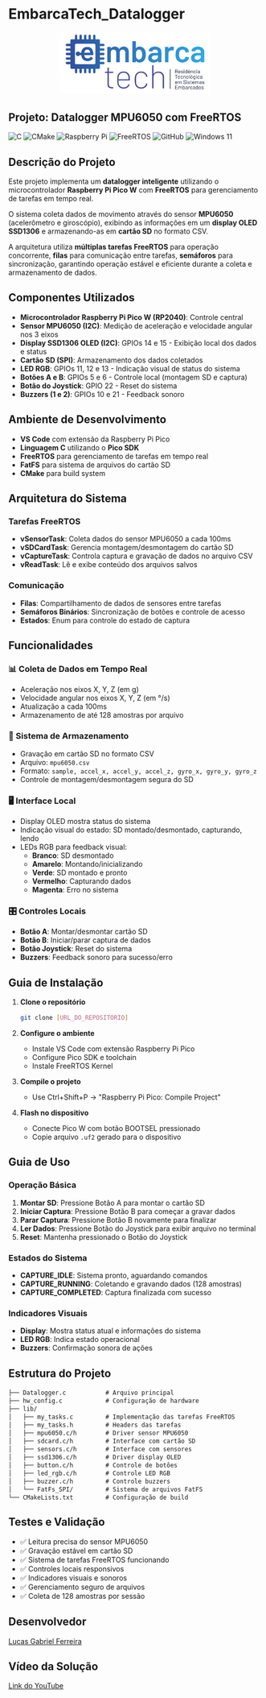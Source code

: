 # EmbarcaTech_Datalogger
<p align="center">
  <img src="EmbarcaTechLogo.png" alt="EmbarcaTech" width="300">
</p>

## Projeto: Datalogger MPU6050 com FreeRTOS

![C](https://img.shields.io/badge/c-%2300599C.svg?style=for-the-badge&logo=c&logoColor=white)
![CMake](https://img.shields.io/badge/CMake-%23008FBA.svg?style=for-the-badge&logo=cmake&logoColor=white)
![Raspberry Pi](https://img.shields.io/badge/-Raspberry_Pi-C51A4A?style=for-the-badge&logo=Raspberry-Pi)
![FreeRTOS](https://img.shields.io/badge/FreeRTOS-%23000000.svg?style=for-the-badge&logo=freertos&logoColor=white)
![GitHub](https://img.shields.io/badge/github-%23121011.svg?style=for-the-badge&logo=github&logoColor=white)
![Windows 11](https://img.shields.io/badge/Windows%2011-%230079d5.svg?style=for-the-badge&logo=Windows%2011&logoColor=white)

## Descrição do Projeto

Este projeto implementa um **datalogger inteligente** utilizando o microcontrolador **Raspberry Pi Pico W** com **FreeRTOS** para gerenciamento de tarefas em tempo real.

O sistema coleta dados de movimento através do sensor **MPU6050** (acelerômetro e giroscópio), exibindo as informações em um **display OLED SSD1306** e armazenando-as em **cartão SD** no formato CSV.

A arquitetura utiliza **múltiplas tarefas FreeRTOS** para operação concorrente, **filas** para comunicação entre tarefas, **semáforos** para sincronização, garantindo operação estável e eficiente durante a coleta e armazenamento de dados.

## Componentes Utilizados

- **Microcontrolador Raspberry Pi Pico W (RP2040)**: Controle central
- **Sensor MPU6050 (I2C)**: Medição de aceleração e velocidade angular nos 3 eixos
- **Display SSD1306 OLED (I2C)**: GPIOs 14 e 15 - Exibição local dos dados e status
- **Cartão SD (SPI)**: Armazenamento dos dados coletados
- **LED RGB**: GPIOs 11, 12 e 13 - Indicação visual de status do sistema
- **Botões A e B**: GPIOs 5 e 6 - Controle local (montagem SD e captura)
- **Botão do Joystick**: GPIO 22 - Reset do sistema
- **Buzzers (1 e 2)**: GPIOs 10 e 21 - Feedback sonoro

## Ambiente de Desenvolvimento

- **VS Code** com extensão da Raspberry Pi Pico
- **Linguagem C** utilizando o **Pico SDK**
- **FreeRTOS** para gerenciamento de tarefas em tempo real
- **FatFS** para sistema de arquivos do cartão SD
- **CMake** para build system

## Arquitetura do Sistema

### Tarefas FreeRTOS
- **vSensorTask**: Coleta dados do sensor MPU6050 a cada 100ms
- **vSDCardTask**: Gerencia montagem/desmontagem do cartão SD
- **vCaptureTask**: Controla captura e gravação de dados no arquivo CSV
- **vReadTask**: Lê e exibe conteúdo dos arquivos salvos

### Comunicação
- **Filas**: Compartilhamento de dados de sensores entre tarefas
- **Semáforos Binários**: Sincronização de botões e controle de acesso
- **Estados**: Enum para controle do estado de captura

## Funcionalidades

### 📊 Coleta de Dados em Tempo Real
- Aceleração nos eixos X, Y, Z (em g)
- Velocidade angular nos eixos X, Y, Z (em °/s)
- Atualização a cada 100ms
- Armazenamento de até 128 amostras por arquivo

### 💾 Sistema de Armazenamento
- Gravação em cartão SD no formato CSV
- Arquivo: `mpu6050.csv`
- Formato: `sample, accel_x, accel_y, accel_z, gyro_x, gyro_y, gyro_z`
- Controle de montagem/desmontagem segura do SD

### 🖥️ Interface Local
- Display OLED mostra status do sistema
- Indicação visual do estado: SD montado/desmontado, capturando, lendo
- LEDs RGB para feedback visual:
  - **Branco**: SD desmontado
  - **Amarelo**: Montando/inicializando
  - **Verde**: SD montado e pronto
  - **Vermelho**: Capturando dados
  - **Magenta**: Erro no sistema

### 🎛️ Controles Locais
- **Botão A**: Montar/desmontar cartão SD
- **Botão B**: Iniciar/parar captura de dados
- **Botão Joystick**: Reset do sistema
- **Buzzers**: Feedback sonoro para sucesso/erro

## Guia de Instalação

1. **Clone o repositório**
   ```bash
   git clone [URL_DO_REPOSITORIO]
   ```

2. **Configure o ambiente**
   - Instale VS Code com extensão Raspberry Pi Pico
   - Configure Pico SDK e toolchain
   - Instale FreeRTOS Kernel

3. **Compile o projeto**
   - Use Ctrl+Shift+P → "Raspberry Pi Pico: Compile Project"

4. **Flash no dispositivo**
   - Conecte Pico W com botão BOOTSEL pressionado
   - Copie arquivo `.uf2` gerado para o dispositivo

## Guia de Uso

### Operação Básica
1. **Montar SD**: Pressione Botão A para montar o cartão SD
2. **Iniciar Captura**: Pressione Botão B para começar a gravar dados
3. **Parar Captura**: Pressione Botão B novamente para finalizar
4. **Ler Dados**: Pressione Botão do Joystick para exibir arquivo no terminal
5. **Reset**: Mantenha pressionado o Botão do Joystick

### Estados do Sistema
- **CAPTURE_IDLE**: Sistema pronto, aguardando comandos
- **CAPTURE_RUNNING**: Coletando e gravando dados (128 amostras)
- **CAPTURE_COMPLETED**: Captura finalizada com sucesso

### Indicadores Visuais
- **Display**: Mostra status atual e informações do sistema
- **LED RGB**: Indica estado operacional
- **Buzzers**: Confirmação sonora de ações

## Estrutura do Projeto

```
├── Datalogger.c           # Arquivo principal
├── hw_config.c            # Configuração de hardware
├── lib/
│   ├── my_tasks.c         # Implementação das tarefas FreeRTOS
│   ├── my_tasks.h         # Headers das tarefas
│   ├── mpu6050.c/h        # Driver sensor MPU6050
│   ├── sdcard.c/h         # Interface com cartão SD
│   ├── sensors.c/h        # Interface com sensores
│   ├── ssd1306.c/h        # Driver display OLED
│   ├── button.c/h         # Controle de botões
│   ├── led_rgb.c/h        # Controle LED RGB
│   ├── buzzer.c/h         # Controle buzzers
│   └── FatFs_SPI/         # Sistema de arquivos FatFS
└── CMakeLists.txt         # Configuração de build
```

## Testes e Validação

- ✅ Leitura precisa do sensor MPU6050
- ✅ Gravação estável em cartão SD
- ✅ Sistema de tarefas FreeRTOS funcionando
- ✅ Controles locais responsivos
- ✅ Indicadores visuais e sonoros
- ✅ Gerenciamento seguro de arquivos
- ✅ Coleta de 128 amostras por sessão

## Desenvolvedor

[Lucas Gabriel Ferreira](https://github.com/usuario-lider)

## Vídeo da Solução

[Link do YouTube](https://www.youtube.com/watch?v=CvqbRkgbDFQ)
